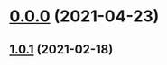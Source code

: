 # [0.0.0](https://github.com/AlexRogalskiy/scala-patterns/compare/v1.0.1...v0.0.0) (2021-04-23)



## [1.0.1](https://github.com/AlexRogalskiy/scala-patterns/compare/1.0.1...v1.0.1) (2021-02-18)



